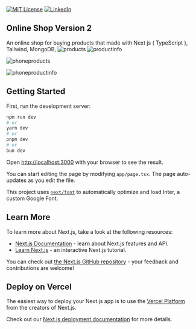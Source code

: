 [![MIT License][license-shield]][license-url]
[![LinkedIn][linkedin-shield]][linkedin-url]
## Online Shop Version 2
An online shop for buying products that made with Next js ( TypeScript ), Tailwind, MongoDB, 
![products](https://github.com/Persian-HeaVeN/online-shop-v2/assets/84595493/413b9bce-99fe-4344-8a66-e8815d2cfa07)
![productinfo](https://github.com/Persian-HeaVeN/online-shop-v2/assets/84595493/bdcd8bf0-361c-453f-961a-8a9c242d2b28)

![phoneproducts](https://github.com/Persian-HeaVeN/online-shop-v2/assets/84595493/ab060c3f-54c8-4fe8-80c5-75d05c2966d7)

![phoneproductinfo](https://github.com/Persian-HeaVeN/online-shop-v2/assets/84595493/8af336c3-8af7-4512-92b7-57830db67a8b)



## Getting Started

First, run the development server:

```bash
npm run dev
# or
yarn dev
# or
pnpm dev
# or
bun dev
```

Open [http://localhost:3000](http://localhost:3000) with your browser to see the result.

You can start editing the page by modifying `app/page.tsx`. The page auto-updates as you edit the file.

This project uses [`next/font`](https://nextjs.org/docs/basic-features/font-optimization) to automatically optimize and load Inter, a custom Google Font.

## Learn More

To learn more about Next.js, take a look at the following resources:

- [Next.js Documentation](https://nextjs.org/docs) - learn about Next.js features and API.
- [Learn Next.js](https://nextjs.org/learn) - an interactive Next.js tutorial.

You can check out [the Next.js GitHub repository](https://github.com/vercel/next.js/) - your feedback and contributions are welcome!

## Deploy on Vercel

The easiest way to deploy your Next.js app is to use the [Vercel Platform](https://vercel.com/new?utm_medium=default-template&filter=next.js&utm_source=create-next-app&utm_campaign=create-next-app-readme) from the creators of Next.js.

Check out our [Next.js deployment documentation](https://nextjs.org/docs/deployment) for more details.

[license-shield]: https://img.shields.io/github/license/othneildrew/Best-README-Template.svg?style=for-the-badge
[license-url]: https://github.com/Persian-HeaVeN/Movie-Land/blob/fd8583615d593e78e525be5c867d9ac907dd254f/LICENSE
[linkedin-shield]: https://img.shields.io/badge/-LinkedIn-black.svg?style=for-the-badge&logo=linkedin&colorB=555
[linkedin-url]: https://www.linkedin.com/in/shayan-lotfi-163363291/

